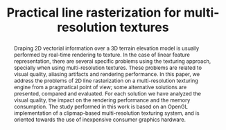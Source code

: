 ---
layout: publication
code: 2014-STAG-line_rasterization
title: "Practical line rasterization for multi-resolution textures"
authors: Javier Taibo, Alberto Jaspe-Villanueva, Antonio Seoane, Marco Agus, and Luis Hernandez
year: 2014
type: Conference Paper
conference: Smart Tools and Applications for Graphics, STAG'14
abstract: "Draping 2D vectorial information over a 3D terrain elevation model is usually performed by real-time rendering to texture. In the case of linear feature representation, there are several specific problems using the texturing approach, specially when using multi-resolution textures. These problems are related to visual quality, aliasing artifacts and rendering performance. In this paper, we address the problems of 2D line rasterization on a multi-resolution texturing engine from a pragmatical point of view; some alternative solutions are presented, compared and evaluated. For each solution we have analyzed the visual quality, the impact on the rendering performance and the memory consumption. The study performed in this work is based on an OpenGL implementation of a clipmap-based multi-resolution texturing system, and is oriented towards the use of inexpensive consumer graphics hardware."
projects: 
 - Terrain rendering
doi: 10.2312/stag.20141234
links:
 - {name: CRS4 Website, url: "http://vic.crs4.it/vic/cgi-bin/bib-page.cgi?id=%27Taibo:2014:PLR%27"}
bibtex: "@inproceedings{Taibo:2014:PLR,\n
    author = {Javier Taibo and Alberto Jaspe-Villanueva and Antonio Seoane and Marco Agus and Luis Hernandez},\n
    title = {Practical line rasterization for multi-resolution textures},\n
    booktitle = {Proc. Smart Tools and Apps for Graphics (STAG)},\n
    pages = {9--18},\n
    month = {September},\n
    year = {2014},\n
    url = {http://vic.crs4.it/vic/cgi-bin/bib-page.cgi?id='Taibo:2014:PLR'},\n
}" 

---